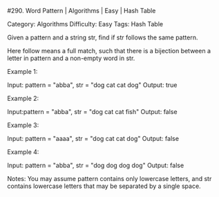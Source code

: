 #290. Word Pattern | Algorithms | Easy | Hash Table

Category: Algorithms
Difficulty: Easy
Tags: Hash Table

Given a pattern and a string str, find if str follows the same pattern.

Here follow means a full match, such that there is a bijection between a letter in pattern and a non-empty word in str.

Example 1:


Input: pattern = "abba", str = "dog cat cat dog"
Output: true

Example 2:


Input:pattern = "abba", str = "dog cat cat fish"
Output: false

Example 3:


Input: pattern = "aaaa", str = "dog cat cat dog"
Output: false

Example 4:


Input: pattern = "abba", str = "dog dog dog dog"
Output: false

Notes:
You may assume pattern contains only lowercase letters, and str contains lowercase letters that may be separated by a single space.

